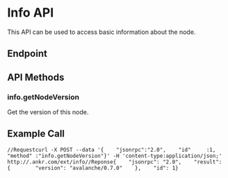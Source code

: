 # Info API

This API can be used to access basic information about the node.

## Endpoint <a href="endpoint" id="endpoint"></a>

## API Methods <a href="api-methods" id="api-methods"></a>

### info.getNodeVersion <a href="infogetnodeversion" id="infogetnodeversion"></a>

Get the version of this node.

## **Example Call** <a href="example-call" id="example-call"></a>

```
//Requestcurl -X POST --data '{    "jsonrpc":"2.0",    "id"     :1,    "method" :"info.getNodeVersion"}' -H 'content-type:application/json;' http://.ankr.com/ext/info​//Reponse{    "jsonrpc": "2.0",    "result": {        "version": "avalanche/0.7.0"    },    "id": 1}
```
